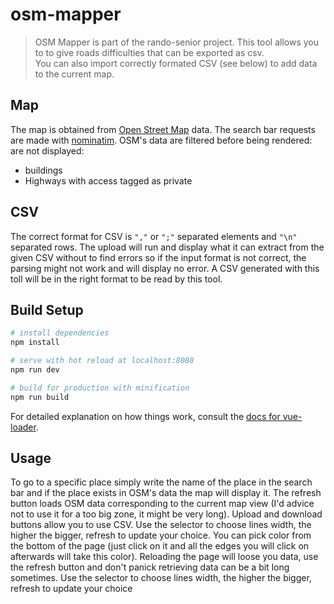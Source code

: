 # osm-mapper

> OSM Mapper is part of the rando-senior project. This tool allows you to to give roads difficulties that can be exported as csv.  
> You can also import correctly formated CSV (see below) to add data to the current map.

## Map

The map is obtained from [Open Street Map](https://wiki.openstreetmap.org/wiki/Main_Page) data. The search bar requests are made with [nominatim](https://wiki.openstreetmap.org/wiki/Nominatim). OSM's data are filtered before being rendered: are not displayed:
* buildings
* Highways with access tagged as private

## CSV

The correct format for CSV is `","` or `";"` separated elements and `"\n"` separated rows. The upload will run and display what it can extract from the given CSV without to find errors so if the input format is not correct, the parsing might not work and will display no error. A CSV generated with this toll will be in the right format to be read by this tool.

## Build Setup

``` bash
# install dependencies
npm install

# serve with hot reload at localhost:8080
npm run dev

# build for production with minification
npm run build
```

For detailed explanation on how things work, consult the [docs for vue-loader](http://vuejs.github.io/vue-loader).

## Usage

To go to a specific place simply write the name of the place in the search bar and if the place exists in OSM's data the map will display it. The refresh button loads OSM data corresponding to the current map view (I'd advice not to use it for a too big zone, it might be very long). Upload and download buttons allow you to use CSV. Use the selector to choose lines width, the higher the bigger, refresh to update your choice. You can pick color from the bottom of the page (just click on it and all the edges you will click on afterwards will take this color). Reloading the page will loose you data, use the refresh button and don't panick retrieving data can be a bit long sometimes. Use the selector to choose lines width, the higher the bigger, refresh to update your choice